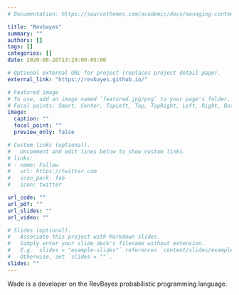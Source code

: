 ```yaml
---
# Documentation: https://sourcethemes.com/academic/docs/managing-content/

title: "Revbayes"
summary: ""
authors: []
tags: []
categories: []
date: 2020-08-26T13:29:00-05:00

# Optional external URL for project (replaces project detail page).
external_link: "https://revbayes.github.io/"

# Featured image
# To use, add an image named `featured.jpg/png` to your page's folder.
# Focal points: Smart, Center, TopLeft, Top, TopRight, Left, Right, BottomLeft, Bottom, BottomRight.
image:
  caption: ""
  focal_point: ""
  preview_only: false

# Custom links (optional).
#   Uncomment and edit lines below to show custom links.
# links:
# - name: Follow
#   url: https://twitter.com
#   icon_pack: fab
#   icon: twitter

url_code: ""
url_pdf: ""
url_slides: ""
url_video: ""

# Slides (optional).
#   Associate this project with Markdown slides.
#   Simply enter your slide deck's filename without extension.
#   E.g. `slides = "example-slides"` references `content/slides/example-slides.md`.
#   Otherwise, set `slides = ""`.
slides: ""
---
```


Wade is a developer on the RevBayes probabilistic programming language. 